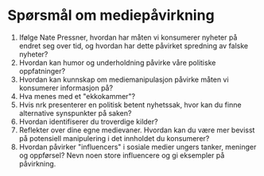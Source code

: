 # Spørsmål om mediepåvirkning

1. Ifølge Nate Pressner, hvordan har måten vi konsumerer nyheter på endret seg over tid, og hvordan har dette påvirket spredning av falske nyheter?  
3. Hvordan kan humor og underholdning påvirke våre politiske oppfatninger?
4. Hvordan kan kunnskap om mediemanipulasjon påvirke måten vi konsumerer informasjon på?
5. Hva menes med et "ekkokammer"?
6. Hvis nrk presenterer en politisk betent nyhetssak, hvor kan du finne alternative synspunkter på saken?
8. Hvordan identifiserer du troverdige kilder? 
10. Reflekter over dine egne medievaner. Hvordan kan du være mer bevisst på potensiell manipulering i det innholdet du konsumerer?
11. Hvordan påvirker "influencers" i sosiale medier ungers tanker, meninger og oppførsel? Nevn noen store influencere og gi eksempler på påvirkning.
